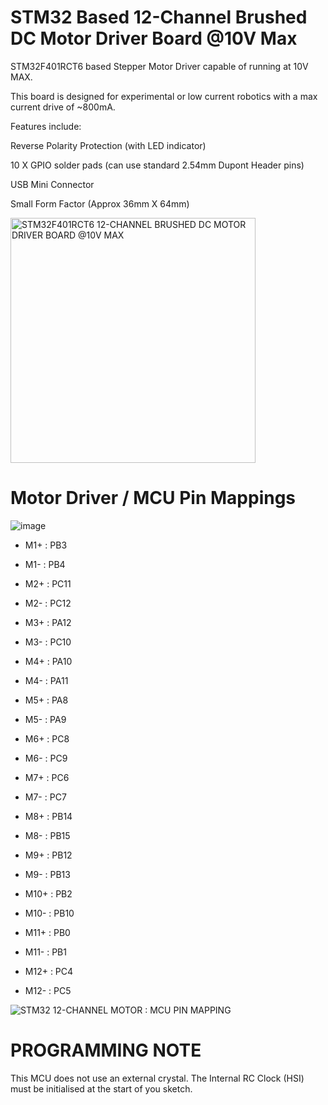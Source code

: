 # STM32 Based 12-Channel Brushed DC Motor Driver Board @10V Max

STM32F401RCT6 based Stepper Motor Driver capable of running at 10V MAX.

This board is designed for experimental or low current robotics with a max current drive of ~800mA.

Features include:

Reverse Polarity Protection (with LED indicator)

10 X GPIO solder pads (can use standard 2.54mm Dupont Header pins)

USB Mini Connector

Small Form Factor (Approx 36mm X 64mm)

<img width="392" alt="STM32F401RCT6 12-CHANNEL BRUSHED DC MOTOR DRIVER BOARD @10V MAX" src="https://github.com/gxdeange/STM32-12-Channel-Brushed-DC-Motor-Driver-10V-Max/assets/57690555/1fad41d9-36f8-4809-ae4a-735f471248e5">

# Motor Driver / MCU Pin Mappings

![image](https://github.com/gxdeange/STM32-12-Channel-Brushed-DC-Motor-Driver-10V-Max/assets/57690555/c79ceeda-9462-458a-a32c-a26813fc8bb1)



* M1+ : PB3         
* M1- : PB4         

* M2+ : PC11        
* M2- : PC12        

* M3+ : PA12        
* M3- : PC10        

* M4+ : PA10        
* M4- : PA11        

* M5+ : PA8         
* M5- : PA9         

* M6+ : PC8         
* M6- : PC9         

* M7+ : PC6
* M7- : PC7

* M8+ : PB14
* M8- : PB15

* M9+ : PB12
* M9- : PB13

* M10+ : PB2
* M10- : PB10

* M11+ : PB0
* M11- : PB1

* M12+ : PC4
* M12- : PC5

![STM32 12-CHANNEL MOTOR : MCU PIN MAPPING](https://github.com/gxdeange/STM32-12-Channel-Brushed-DC-Motor-Driver-10V-Max/assets/57690555/9559372b-2946-4ea1-9e84-6d814d84ad75)

# PROGRAMMING NOTE

This MCU does not use an external crystal. The Internal RC Clock (HSI) must be initialised at the start of you sketch.


